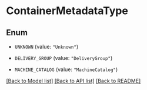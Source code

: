 # ContainerMetadataType

## Enum


* `UNKNOWN` (value: `"Unknown"`)

* `DELIVERY_GROUP` (value: `"DeliveryGroup"`)

* `MACHINE_CATALOG` (value: `"MachineCatalog"`)


[[Back to Model list]](../README.md#documentation-for-models) [[Back to API list]](../README.md#documentation-for-api-endpoints) [[Back to README]](../README.md)



